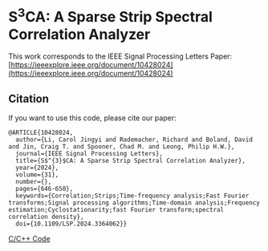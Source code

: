 # S<sup>3</sup>CA: A Sparse Strip Spectral Correlation Analyzer
This work corresponds to the IEEE Signal Processing Letters Paper: [https://ieeexplore.ieee.org/document/10428024](https://ieeexplore.ieee.org/document/10428024) 
## Citation
If you want to use this code, please cite our paper:

```
@ARTICLE{10428024,
  author={Li, Carol Jingyi and Rademacher, Richard and Boland, David and Jin, Craig T. and Spooner, Chad M. and Leong, Philip H.W.},
  journal={IEEE Signal Processing Letters}, 
  title={S$^{3}$CA: A Sparse Strip Spectral Correlation Analyzer}, 
  year={2024},
  volume={31},
  number={},
  pages={646-650},
  keywords={Correlation;Strips;Time-frequency analysis;Fast Fourier transforms;Signal processing algorithms;Time-domain analysis;Frequency estimation;Cyclostationarity;fast Fourier transform;spectral correlation density},
  doi={10.1109/LSP.2024.3364062}}
```

[C/C++ Code](https://github.com/Jingyi-li/S3CA/tree/main/C%2B%2B)
